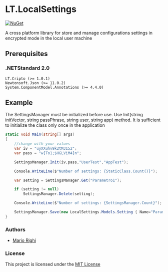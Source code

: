 # LT.LocalSettings
[![NuGet](https://img.shields.io/nuget/v/Nuget.Core.svg)](https://www.nuget.org/packages/LT.LocalSettings)

A cross platform library for store and manage configurations settings in encrypted mode in the local user machine

## Prerequisites

### .NETStandard 2.0
```
LT.Cripto (>= 1.0.1)
Newtonsoft.Json (>= 11.0.2)
System.ComponentModel.Annotations (>= 4.4.0)
```

## Example 

The SettingsManager must be initialized before use. Use Init(string initVector, string passPhrase, string user, string app) method. It is sufficient to initialize the class only once in the application

```c#
static void Main(string[] args)
{
    //change with your values
    var iv = "uyXXuhv9k2tM3152";
    var pass = "w[To1;$HGLViM4]n";

    SettingsManager.Init(iv,pass,"UserTest","AppTest");

    Console.WriteLine($"Number of settings: {StaticClass.Count()}");

    var setting = SettingsManager.Get("Parametro1");

    if (setting != null)
        SettingsManager.Delete(setting);

    Console.WriteLine($"Number of settings: {SettingsManager.Count}");

    SettingsManager.Save(new LocalSettings.Models.Setting { Name="Parametro1", Value = "Prova valore Parametro1 ..." });
}
```

### Authors

- [Mario Righi](http://www.mariorighi.com)

### License

This project is licensed under the [MIT License](https://choosealicense.com/licenses/mit/)